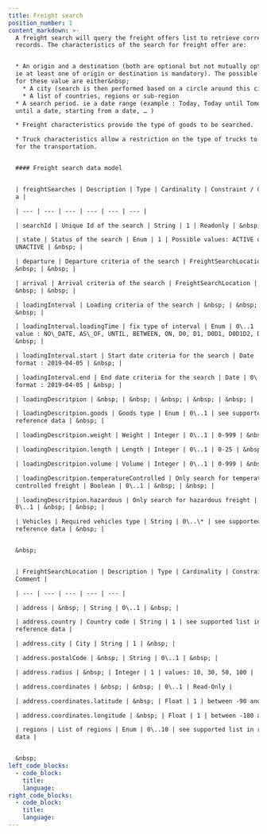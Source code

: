 ```yaml
---
title: Freight search
position_number: 1
content_markdown: >-
  A freight search will query the freight offers list to retrieve corresponding
  records. The characteristics of the search for freight offer are:


  * An origin and a destination (both are optional but not mutually optional –
  ie at least one of origin or destination is mandatory). The possible choice
  for these value are either&nbsp;
    * A city (search is then performed based on a circle around this city)
    * A list of countries, regions or sub-region
  * A search period. ie a date range (example : Today, Today until Tomorrow,
  until a date, starting from a date, … )

  * Freight characteristics provide the type of goods to be searched.

  * Truck characteristics allow a restriction on the type of trucks to be used
  for the transportation.


  #### Freight search data model


  | freightSearches | Description | Type | Cardinality | Constraint / Comment |
  a |

  | --- | --- | --- | --- | --- | --- |

  | searchId | Unique Id of the search | String | 1 | Readonly | &nbsp; |

  | state | Status of the search | Enum | 1 | Possible values: ACTIVE or
  UNACTIVE | &nbsp; |

  | departure | Departure criteria of the search | FreightSearchLocation | 1 |
  &nbsp; | &nbsp; |

  | arrival | Arrival criteria of the search | FreightSearchLocation | 1 |
  &nbsp; | &nbsp; |

  | loadingInterval | Loading criteria of the search | &nbsp; | &nbsp; | 1 |
  &nbsp; |

  | loadingInterval.loadingTime | fix type of interval | Enum | 0\..1 | Possible
  value : NO\_DATE, AS\_OF, UNTIL, BETWEEN, ON, D0, D1, D0D1, D0D1D2, D1D2 |
  &nbsp; |

  | loadingInterval.start | Start date criteria for the search | Date | 0\..1 |
  format : 2019-04-05 | &nbsp; |

  | loadingInterval.end | End date criteria for the search | Date | 0\..1 |
  format : 2019-04-05 | &nbsp; |

  | loadingDescritpion | &nbsp; | &nbsp; | &nbsp; | &nbsp; | &nbsp; |

  | loadingDescritpion.goods | Goods type | Enum | 0\..1 | see supported list in
  reference data | &nbsp; |

  | loadingDescritpion.weight | Weight | Integer | 0\..1 | 0-999 | &nbsp; |

  | loadingDescritpion.length | Length | Integer | 0\..1 | 0-25 | &nbsp; |

  | loadingDescritpion.volume | Volume | Integer | 0\..1 | 0-999 | &nbsp; |

  | loadingDescritpion.temperatureControlled | Only search for temperature
  controlled freight | Boolean | 0\..1 | &nbsp; | &nbsp; |

  | loadingDescritpion.hazardous | Only search for hazardous freight | Boolean |
  0\..1 | &nbsp; | &nbsp; |

  | Vehicles | Required vehicles type | String | 0\..\* | see supported list in
  reference data | &nbsp; |


  &nbsp;


  | FreightSearchLocation | Description | Type | Cardinality | Constraint /
  Comment |

  | --- | --- | --- | --- | --- |

  | address | &nbsp; | String | 0\..1 | &nbsp; |

  | address.country | Country code | String | 1 | see supported list in
  reference data |

  | address.city | City | String | 1 | &nbsp; |

  | address.postalCode | &nbsp; | String | 0\..1 | &nbsp; |

  | address.radius | &nbsp; | Integer | 1 | values: 10, 30, 50, 100 |

  | address.coordinates | &nbsp; | &nbsp; | 0\..1 | Read-Only |

  | address.coordinates.latitude | &nbsp; | Float | 1 | between -90 and +90 |

  | address.coordinates.longitude | &nbsp; | Float | 1 | between -180 and 180 |

  | regions | List of regions | Enum | 0\..10 | see supported list in reference
  data |


  &nbsp;
left_code_blocks:
  - code_block:
    title:
    language:
right_code_blocks:
  - code_block:
    title:
    language:
---
```

